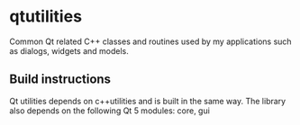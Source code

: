 # qtutilities
Common Qt related C++ classes and routines used by my applications such as dialogs, widgets and models.

## Build instructions
Qt utilities depends on c++utilities and is built in the same way.
The library also depends on the following Qt 5 modules: core, gui
